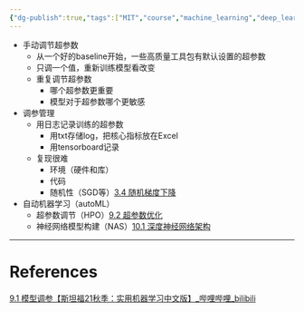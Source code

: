 ```yaml
---
{"dg-publish":true,"tags":["MIT","course","machine_learning","deep_learning"],"permalink":"/Inbox/study/人工智能/机器学习/MIT21秋课程/9.1 模型调参/","dgPassFrontmatter":true}
---
```




- 手动调节超参数
	- 从一个好的baseline开始，一些高质量工具包有默认设置的超参数
	- 只调一个值，重新训练模型看改变
	- 重复调节超参数
		- 哪个超参数更重要
		- 模型对于超参数哪个更敏感
- 调参管理
	- 用日志记录训练的超参数
		- 用txt存储log，把核心指标放在Excel
		- 用tensorboard记录
	- 复现很难
		- 环境（硬件和库）
		- 代码
		- 随机性（SGD等）[3.4 随机梯度下降](3.4%20随机梯度下降.md)
- 自动机器学习（autoML）
	- 超参数调节（HPO）[9.2 超参数优化](9.2%20超参数优化.md)
	- 神经网络模型构建（NAS）[10.1 深度神经网络架构](10.1%20深度神经网络架构.md)
---
# References
[9.1 模型调参【斯坦福21秋季：实用机器学习中文版】_哔哩哔哩_bilibili](https://www.bilibili.com/video/BV1vQ4y1e7LF?spm_id_from=333.788.videopod.sections&vd_source=73a67190a2e14f51c71c0fa447f094aa)